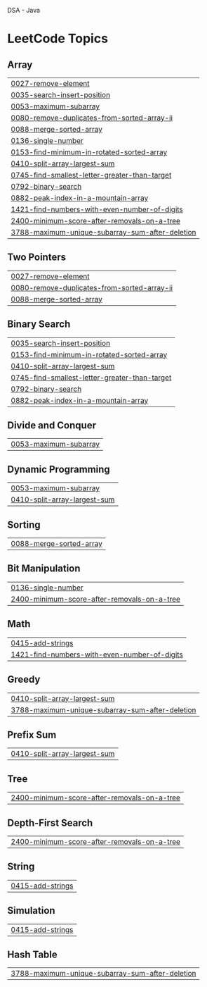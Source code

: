 DSA - Java

<!---LeetCode Topics Start-->
# LeetCode Topics
## Array
|  |
| ------- |
| [0027-remove-element](https://github.com/Vivekpanchal4488/DSA-Java/tree/master/0027-remove-element) |
| [0035-search-insert-position](https://github.com/Vivekpanchal4488/DSA-Java/tree/master/0035-search-insert-position) |
| [0053-maximum-subarray](https://github.com/Vivekpanchal4488/DSA-Java/tree/master/0053-maximum-subarray) |
| [0080-remove-duplicates-from-sorted-array-ii](https://github.com/Vivekpanchal4488/DSA-Java/tree/master/0080-remove-duplicates-from-sorted-array-ii) |
| [0088-merge-sorted-array](https://github.com/Vivekpanchal4488/DSA-Java/tree/master/0088-merge-sorted-array) |
| [0136-single-number](https://github.com/Vivekpanchal4488/DSA-Java/tree/master/0136-single-number) |
| [0153-find-minimum-in-rotated-sorted-array](https://github.com/Vivekpanchal4488/DSA-Java/tree/master/0153-find-minimum-in-rotated-sorted-array) |
| [0410-split-array-largest-sum](https://github.com/Vivekpanchal4488/DSA-Java/tree/master/0410-split-array-largest-sum) |
| [0745-find-smallest-letter-greater-than-target](https://github.com/Vivekpanchal4488/DSA-Java/tree/master/0745-find-smallest-letter-greater-than-target) |
| [0792-binary-search](https://github.com/Vivekpanchal4488/DSA-Java/tree/master/0792-binary-search) |
| [0882-peak-index-in-a-mountain-array](https://github.com/Vivekpanchal4488/DSA-Java/tree/master/0882-peak-index-in-a-mountain-array) |
| [1421-find-numbers-with-even-number-of-digits](https://github.com/Vivekpanchal4488/DSA-Java/tree/master/1421-find-numbers-with-even-number-of-digits) |
| [2400-minimum-score-after-removals-on-a-tree](https://github.com/Vivekpanchal4488/DSA-Java/tree/master/2400-minimum-score-after-removals-on-a-tree) |
| [3788-maximum-unique-subarray-sum-after-deletion](https://github.com/Vivekpanchal4488/DSA-Java/tree/master/3788-maximum-unique-subarray-sum-after-deletion) |
## Two Pointers
|  |
| ------- |
| [0027-remove-element](https://github.com/Vivekpanchal4488/DSA-Java/tree/master/0027-remove-element) |
| [0080-remove-duplicates-from-sorted-array-ii](https://github.com/Vivekpanchal4488/DSA-Java/tree/master/0080-remove-duplicates-from-sorted-array-ii) |
| [0088-merge-sorted-array](https://github.com/Vivekpanchal4488/DSA-Java/tree/master/0088-merge-sorted-array) |
## Binary Search
|  |
| ------- |
| [0035-search-insert-position](https://github.com/Vivekpanchal4488/DSA-Java/tree/master/0035-search-insert-position) |
| [0153-find-minimum-in-rotated-sorted-array](https://github.com/Vivekpanchal4488/DSA-Java/tree/master/0153-find-minimum-in-rotated-sorted-array) |
| [0410-split-array-largest-sum](https://github.com/Vivekpanchal4488/DSA-Java/tree/master/0410-split-array-largest-sum) |
| [0745-find-smallest-letter-greater-than-target](https://github.com/Vivekpanchal4488/DSA-Java/tree/master/0745-find-smallest-letter-greater-than-target) |
| [0792-binary-search](https://github.com/Vivekpanchal4488/DSA-Java/tree/master/0792-binary-search) |
| [0882-peak-index-in-a-mountain-array](https://github.com/Vivekpanchal4488/DSA-Java/tree/master/0882-peak-index-in-a-mountain-array) |
## Divide and Conquer
|  |
| ------- |
| [0053-maximum-subarray](https://github.com/Vivekpanchal4488/DSA-Java/tree/master/0053-maximum-subarray) |
## Dynamic Programming
|  |
| ------- |
| [0053-maximum-subarray](https://github.com/Vivekpanchal4488/DSA-Java/tree/master/0053-maximum-subarray) |
| [0410-split-array-largest-sum](https://github.com/Vivekpanchal4488/DSA-Java/tree/master/0410-split-array-largest-sum) |
## Sorting
|  |
| ------- |
| [0088-merge-sorted-array](https://github.com/Vivekpanchal4488/DSA-Java/tree/master/0088-merge-sorted-array) |
## Bit Manipulation
|  |
| ------- |
| [0136-single-number](https://github.com/Vivekpanchal4488/DSA-Java/tree/master/0136-single-number) |
| [2400-minimum-score-after-removals-on-a-tree](https://github.com/Vivekpanchal4488/DSA-Java/tree/master/2400-minimum-score-after-removals-on-a-tree) |
## Math
|  |
| ------- |
| [0415-add-strings](https://github.com/Vivekpanchal4488/DSA-Java/tree/master/0415-add-strings) |
| [1421-find-numbers-with-even-number-of-digits](https://github.com/Vivekpanchal4488/DSA-Java/tree/master/1421-find-numbers-with-even-number-of-digits) |
## Greedy
|  |
| ------- |
| [0410-split-array-largest-sum](https://github.com/Vivekpanchal4488/DSA-Java/tree/master/0410-split-array-largest-sum) |
| [3788-maximum-unique-subarray-sum-after-deletion](https://github.com/Vivekpanchal4488/DSA-Java/tree/master/3788-maximum-unique-subarray-sum-after-deletion) |
## Prefix Sum
|  |
| ------- |
| [0410-split-array-largest-sum](https://github.com/Vivekpanchal4488/DSA-Java/tree/master/0410-split-array-largest-sum) |
## Tree
|  |
| ------- |
| [2400-minimum-score-after-removals-on-a-tree](https://github.com/Vivekpanchal4488/DSA-Java/tree/master/2400-minimum-score-after-removals-on-a-tree) |
## Depth-First Search
|  |
| ------- |
| [2400-minimum-score-after-removals-on-a-tree](https://github.com/Vivekpanchal4488/DSA-Java/tree/master/2400-minimum-score-after-removals-on-a-tree) |
## String
|  |
| ------- |
| [0415-add-strings](https://github.com/Vivekpanchal4488/DSA-Java/tree/master/0415-add-strings) |
## Simulation
|  |
| ------- |
| [0415-add-strings](https://github.com/Vivekpanchal4488/DSA-Java/tree/master/0415-add-strings) |
## Hash Table
|  |
| ------- |
| [3788-maximum-unique-subarray-sum-after-deletion](https://github.com/Vivekpanchal4488/DSA-Java/tree/master/3788-maximum-unique-subarray-sum-after-deletion) |
<!---LeetCode Topics End-->